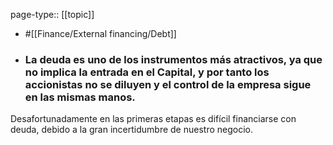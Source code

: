 page-type:: [[topic]]

- #[[Finance/External financing/Debt]]

- ### La deuda es uno de los instrumentos más atractivos, ya que no implica la entrada en el Capital, y por tanto los accionistas no se diluyen y el control de la empresa sigue en las mismas manos.

Desafortunadamente en las primeras etapas es difícil financiarse con deuda, debido a la gran incertidumbre de nuestro negocio.




